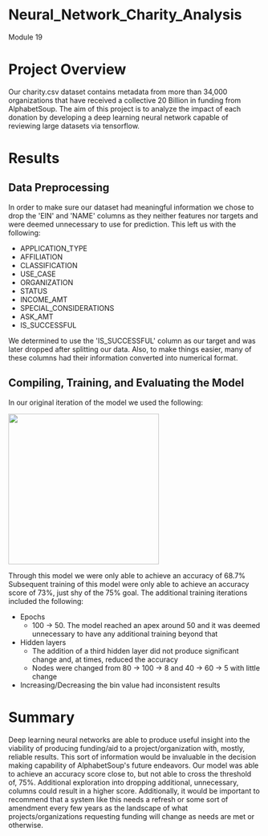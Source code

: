 # Neural_Network_Charity_Analysis
Module 19

# Project Overview

Our charity.csv dataset contains metadata from more than 34,000 organizations that have received a collective 20 Billion in funding from AlphabetSoup. The aim of this project is to analyze the impact of each donation by developing a deep learning neural network capable of reviewing large datasets via tensorflow.

# Results

## Data Preprocessing

In order to make sure our dataset had meaningful information we chose to drop the 'EIN' and 'NAME' columns as they neither features nor targets and were deemed unnecessary to use for prediction. This left us with the following:
 - APPLICATION_TYPE
 - AFFILIATION
 - CLASSIFICATION
 - USE_CASE
 - ORGANIZATION
 - STATUS
 - INCOME_AMT
 - SPECIAL_CONSIDERATIONS
 - ASK_AMT
 - IS_SUCCESSFUL

We determined to use the 'IS_SUCCESSFUL' column as our target and was later dropped after splitting our data. Also, to make things easier, many of these columns had their information converted into numerical format. 

## Compiling, Training, and Evaluating the Model

In our original iteration of the model we used the following:

<img src="<link>" width="300">

Through this model we were only able to achieve an accuracy of 68.7%
Subsequent training of this model were only able to achieve an accuracy score of 73%, just shy of the 75% goal. The additional training iterations included the following:
 - Epochs
    - 100 -> 50. The model reached an apex around 50 and it was deemed unnecessary to have any additional training beyond that
 - Hidden layers
    - The addition of a third hidden layer did not produce significant change and, at times, reduced the accuracy
    - Nodes were changed from 80 -> 100 -> 8 and 40 -> 60 -> 5 with little change
 - Increasing/Decreasing the bin value had inconsistent results


# Summary

Deep learning neural networks are able to produce useful insight into the viability of producing funding/aid to a project/organization with, mostly, reliable results. This sort of information would be invaluable in the decision making capability of AlphabetSoup's future endeavors. Our model was able to achieve an accuracy score close to, but not able to cross the threshold of, 75%. Additional exploration into dropping additional, unnecessary, columns could result in a higher score. Additionally, it would be important to recommend that a system like this needs a refresh or some sort of amendment every few years as the landscape of what projects/organizations requesting funding will change as needs are met or otherwise.